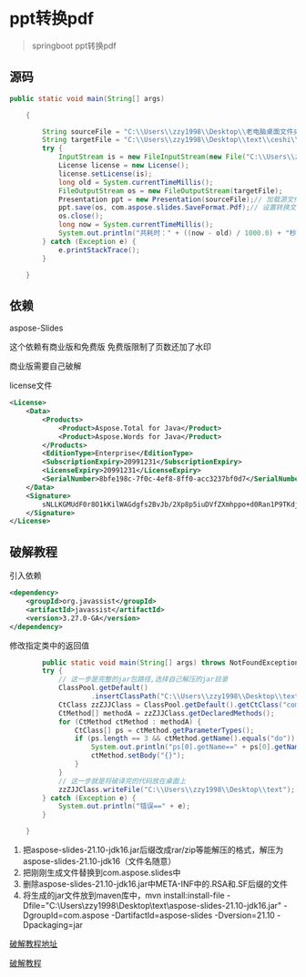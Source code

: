 # ppt转换pdf

> springboot ppt转换pdf

## 源码

```java
public static void main(String[] args)

	{

		String sourceFile = "C:\\Users\\zzy1998\\Desktop\\老电脑桌面文件夹\\青涟\\微信小程序大赛\\青涟环保答辩稿0716.pptx";// 输入的文件
		String targetFile = "C:\\Users\\zzy1998\\Desktop\\text\\ceshi\\转换后.pdf";// 输出的文件
		try {
			InputStream is = new FileInputStream(new File("C:\\Users\\zzy1998\\Desktop\\text\\beifen\\license.xml"));
			License license = new License();
			license.setLicense(is);
			long old = System.currentTimeMillis();
			FileOutputStream os = new FileOutputStream(targetFile);
			Presentation ppt = new Presentation(sourceFile);// 加载源文件数据
			ppt.save(os, com.aspose.slides.SaveFormat.Pdf);// 设置转换文件类型并转换
			os.close();
			long now = System.currentTimeMillis();
			System.out.println("共耗时：" + ((now - old) / 1000.0) + "秒"); // 转化用时
		} catch (Exception e) {
			e.printStackTrace();
		}

	}
```

## 依赖

 aspose-Slides 

这个依赖有商业版和免费版  免费版限制了页数还加了水印

商业版需要自己破解  

license文件

```xml
<License>
    <Data>
        <Products>
            <Product>Aspose.Total for Java</Product>
            <Product>Aspose.Words for Java</Product>
        </Products>
        <EditionType>Enterprise</EditionType>
        <SubscriptionExpiry>20991231</SubscriptionExpiry>
        <LicenseExpiry>20991231</LicenseExpiry>
        <SerialNumber>8bfe198c-7f0c-4ef8-8ff0-acc3237bf0d7</SerialNumber>
    </Data>
    <Signature>
        sNLLKGMUdF0r8O1kKilWAGdgfs2BvJb/2Xp8p5iuDVfZXmhppo+d0Ran1P9TKdjV4ABwAgKXxJ3jcQTqE/2IRfqwnPf8itN8aFZlV3TJPYeD3yWE7IT55Gz6EijUpC7aKeoohTb4w2fpox58wWoF3SNp6sK6jDfiAUGEHYJ9pjU=
    </Signature>
</License>
```



## 破解教程

引入依赖

```xml
<dependency>
    <groupId>org.javassist</groupId>
    <artifactId>javassist</artifactId>
    <version>3.27.0-GA</version>
</dependency>
```

 修改指定类中的返回值 

```java
		public static void main(String[] args) throws NotFoundException, CannotCompileException, IOException {
		try {
			// 这一步是完整的jar包路径,选择自己解压的jar目录
			ClassPool.getDefault()
					.insertClassPath("C:\\Users\\zzy1998\\Desktop\\text\\beifen\\aspose-slides-21.10-jdk16.jar");
			CtClass zzZJJClass = ClassPool.getDefault().getCtClass("com.aspose.slides.internal.of.public");
			CtMethod[] methodA = zzZJJClass.getDeclaredMethods();
			for (CtMethod ctMethod : methodA) {
				CtClass[] ps = ctMethod.getParameterTypes();
				if (ps.length == 3 && ctMethod.getName().equals("do")) {
					System.out.println("ps[0].getName==" + ps[0].getName());
					ctMethod.setBody("{}");
				}
			}
			// 这一步就是将破译完的代码放在桌面上
			zzZJJClass.writeFile("C:\\Users\\zzy1998\\Desktop\\text");
		} catch (Exception e) {
			System.out.println("错误==" + e);
		}

	}
```

1. 把aspose-slides-21.10-jdk16.jar后缀改成rar/zip等能解压的格式，解压为aspose-slides-21.10-jdk16（文件名随意）
2. 把刚刚生成文件替换到com.aspose.slides中
3. 删除aspose-slides-21.10-jdk16.jar中META-INF中的.RSA和.SF后缀的文件
4. 将生成的jar文件放到maven库中，mvn install:install-file -Dfile="C:\Users\zzy1998\Desktop\text\aspose-slides-21.10-jdk16.jar" -DgroupId=com.aspose -DartifactId=aspose-slides -Dversion=21.10 -Dpackaging=jar



[破解教程地址](https://www.jianshu.com/p/5a90d17852ce)

[破解教程](https://blog.csdn.net/qq_24084605/article/details/116012644)

